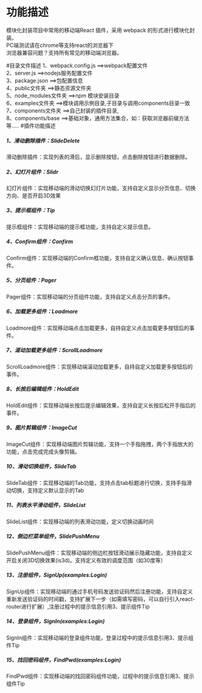 # 功能描述
模块化封装项目中常用的移动端React 插件，采用 webpack 的形式进行模块化封装。<br/>
PC端测试请在chrome等支持react的浏览器下<br />
浏览器兼容问题？支持所有常见的移动端浏览器。

#目录文件描述
1、webpack.config.js  ==>webpack配置文件<br />
2、server.js          ==>nodejs服务配置文件<br />
3、package.json       ==>包配置信息<br />
4、public文件夹       ==>静态资源文件夹 <br />
5、node_modules文件夹 ==>npm 模块安装目录<br />
6、examples文件夹     ==>模块调用示例目录,子目录与调用components目录一致<br />
7、components文件夹   ==>自己封装的插件目录,<br />
8、components/base    ==>基础对象，通用方法集合，如：获取浏览器前缀方法等.....
#插件功能描述
<h5>1、滑动删除插件：SlideDelete</h5>
<p>滑动删除插件：实现列表的滑后，显示删除按钮，点击删除按钮进行数据删除。<p>
<h5>2、幻灯片组件：Slidr</h5>
<p>幻灯片组件：实现移动端的滑动切换幻灯片功能，支持自定义显示分页信息、切换方向、是否开启3D效果<p>
<h5>3、提示框组件：Tip</h5>
<p>提示框组件：实现移动端的提示框功能，支持自定义提示信息。<p>
<h5>4、Confirm组件：Confirm</h5>
<p>Confirm组件：实现移动端的Confirm框功能，支持自定义确认信息、确认按钮事件。<p>
<h5>5、分页组件：Pager</h5>
<p>Pager组件：实现移动端的分页组件功能，支持自定义点击分页的事件。<p>
<h5>6、加载更多组件：Loadmore</h5>
<p>Loadmore组件：实现移动端点击加载更多，自持自定义点击加载更多按钮后的事件。<p>
<h5>7、滚动加载更多组件：ScrollLoadmore</h5>
<p>ScrollLoadmore组件：实现移动端滚动加载更多，自持自定义加载更多按钮后的事件。<p>
<h5>8、长按后编辑组件：HoldEdit</h5>
<p>HoldEdit组件：实现移动端长按后提示编辑效果，支持自定义长按后松开手指后的事件。<p>
<h5>9、图片剪辑组件：ImageCut</h5>
<p>ImageCut组件：实现移动端图片剪辑功能，支持一个手指拖拽，两个手指放大的功能，点击完成完成头像剪辑。<p>
<h5>10、滑动切换组件，SlideTab</h5>
<p>SlideTab组件：实现移动端的Tab功能，支持点击tab标题进行切换，支持手指滑动切换，支持定义默认显示的Tab<p>
<h5>11、列表水平滑动组件，SlideList</h5>
<p>SlideList组件：实现移动端的列表滑动功能，定义切换动画时间<p>
<h5>12、侧边栏菜单组件，SlidePushMenu</h5>
<p>SlidePushMenu组件：实现移动端的侧边栏按钮滑动展示隐藏功能，支持自定义开启关闭3D切换效果(is3d)。支持定义有效的调度范围（如30度等）<p>
<h5>13、注册组件，SignUp(examples:Login)</h5>
<p>SignUp组件：实现移动端的通过手机号码发送验证码然后注册功能，支持自定义重新发送验证码的时间戳，支持扩展下一步（如需填写密码，可以自行引入react-router进行扩展）,注册过程中的提示信息引用3、提示组件Tip<p>
<h5>14、登录组件，SignIn(examples:Login)</h5>
<p>SignIn组件：实现移动端的登录组件功能，登录过程中的提示信息引用3、提示组件Tip<p>
<h5>15、找回密码组件，FindPwd(examples:Login)</h5>
<p>FindPwd组件：实现移动端的找回密码组件功能，过程中的提示信息引用3、提示组件Tip<p>
